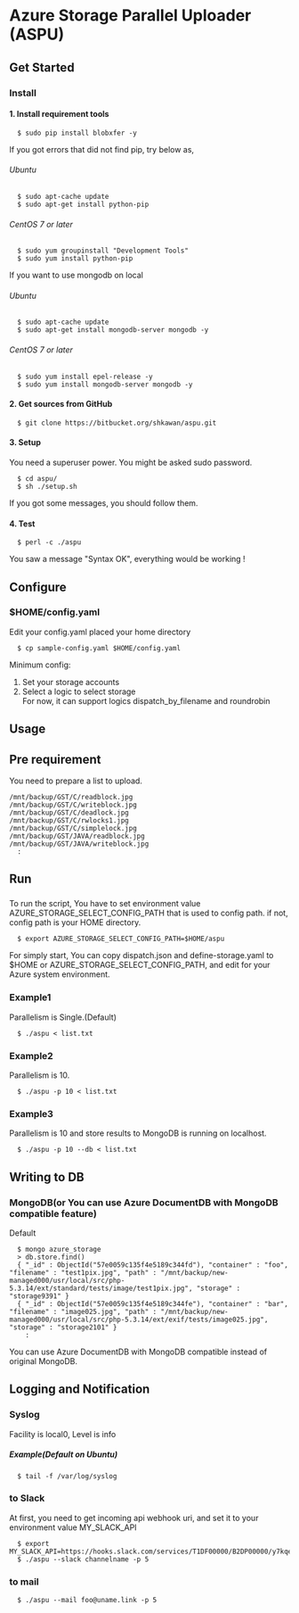 # Azure Storage Parallel Uploader (ASPU)

## Get Started
### Install
#### 1. Install requirement tools
```
  $ sudo pip install blobxfer -y
```
If you got errors that did not find pip, try below as,
###### Ubuntu  
```
  $ sudo apt-cache update
  $ sudo apt-get install python-pip
```
###### CentOS 7 or later  
```
  $ sudo yum groupinstall "Development Tools"
  $ sudo yum install python-pip
```


If you want to use mongodb on local  
###### Ubuntu  
```
  $ sudo apt-cache update
  $ sudo apt-get install mongodb-server mongodb -y
```
###### CentOS 7 or later  
```
  $ sudo yum install epel-release -y
  $ sudo yum install mongodb-server mongodb -y
```

#### 2. Get sources from GitHub
```
  $ git clone https://bitbucket.org/shkawan/aspu.git
```

#### 3. Setup  
  You need a superuser power. 
  You might be asked sudo password.
```
  $ cd aspu/
  $ sh ./setup.sh
```
  If you got some messages, you should follow them.  

#### 4. Test
```
  $ perl -c ./aspu
```
  You saw a message "Syntax OK", everything would be working !


## Configure
### $HOME/config.yaml
Edit your config.yaml placed your home directory
```
  $ cp sample-config.yaml $HOME/config.yaml
```

Minimum config:  
1. Set your storage accounts  
2. Select a logic to select storage  
  For now, it can support logics dispatch_by_filename and roundrobin

## Usage

## Pre requirement
You need to prepare a list to upload.
```
/mnt/backup/GST/C/readblock.jpg
/mnt/backup/GST/C/writeblock.jpg
/mnt/backup/GST/C/deadlock.jpg
/mnt/backup/GST/C/rwlocks1.jpg
/mnt/backup/GST/C/simplelock.jpg
/mnt/backup/GST/JAVA/readblock.jpg
/mnt/backup/GST/JAVA/writeblock.jpg
  :
```

## Run
### 
To run the script,
You have to set environment value AZURE_STORAGE_SELECT_CONFIG_PATH that is used to config path.
if not, config path is your HOME directory.
```
  $ export AZURE_STORAGE_SELECT_CONFIG_PATH=$HOME/aspu
```
For simply start, 
You can copy dispatch.json and define-storage.yaml to $HOME or AZURE_STORAGE_SELECT_CONFIG_PATH,
and edit for your Azure system environment.

### Example1
Parallelism is Single.(Default)
```
  $ ./aspu < list.txt
```

### Example2
Parallelism is 10.
```
  $ ./aspu -p 10 < list.txt
```

### Example3
Parallelism is 10 and store results to MongoDB is running on localhost.
```
  $ ./aspu -p 10 --db < list.txt
```

## Writing to DB
### MongoDB(or You can use Azure DocumentDB with MongoDB compatible feature)
Default
```
  $ mongo azure_storage
  > db.store.find()
  { "_id" : ObjectId("57e0059c135f4e5189c344fd"), "container" : "foo", "filename" : "test1pix.jpg", "path" : "/mnt/backup/new-managed000/usr/local/src/php-5.3.14/ext/standard/tests/image/test1pix.jpg", "storage" : "storage9391" }
  { "_id" : ObjectId("57e0059c135f4e5189c344fe"), "container" : "bar", "filename" : "image025.jpg", "path" : "/mnt/backup/new-managed000/usr/local/src/php-5.3.14/ext/exif/tests/image025.jpg", "storage" : "storage2101" }
    :
```
You can use Azure DocumentDB with MongoDB compatible instead of original MongoDB.

## Logging and Notification
### Syslog
Facility is local0, Level is info
##### Example(Default on Ubuntu)
```
  $ tail -f /var/log/syslog
```
### to Slack
At first, you need to get incoming api webhook uri, and set it to your environment value MY_SLACK_API
```
  $ export MY_SLACK_API=https://hooks.slack.com/services/T1DF00000/B2DP00000/y7kqe88JsXrOwP0000000000
  $ ./aspu --slack channelname -p 5
```

### to mail
```
  $ ./aspu --mail foo@uname.link -p 5
```
